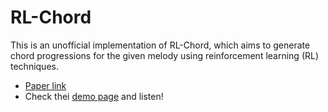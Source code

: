 # RL-Chord

This is an unofficial implementation of RL-Chord, which aims to generate chord progressions for the given melody using reinforcement learning (RL) techniques.<br>
- [Paper link](https://ieeexplore.ieee.org/abstract/document/10063204)
- Check thei [demo page](https://tayjsl97.github.io/demos/tnnls) and listen!<br>
